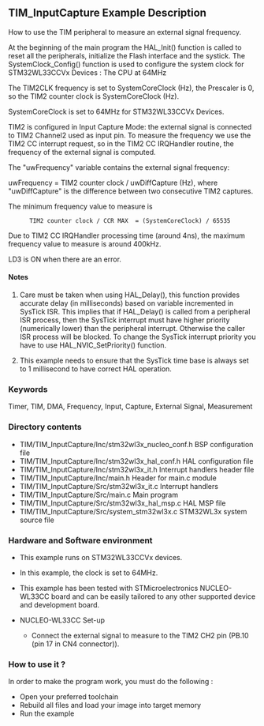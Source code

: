 ## <b>TIM_InputCapture Example Description</b>

How to use the TIM peripheral to measure an external signal frequency.
 
  At the beginning of the main program the HAL_Init() function is called to reset 
  all the peripherals, initialize the Flash interface and the systick.
  The SystemClock_Config() function is used to configure the system clock for STM32WL33CCVx Devices :
  The CPU at 64MHz

  The TIM2CLK frequency is set to SystemCoreClock (Hz), the Prescaler is 0,
  so the TIM2 counter clock is SystemCoreClock (Hz).

  SystemCoreClock is set to 64MHz for STM32WL33CCVx Devices.

  TIM2 is configured in Input Capture Mode: the external signal is connected to 
  TIM2 Channel2 used as input pin.
  To measure the frequency we use the TIM2 CC interrupt request, so in the 
  TIM2 CC IRQHandler routine, the frequency of the external signal is computed.

  The "uwFrequency" variable contains the external signal frequency:

  uwFrequency = TIM2 counter clock / uwDiffCapture (Hz),
  where "uwDiffCapture" is the difference between two consecutive TIM2 captures.

  The minimum frequency value to measure is 
          
		  TIM2 counter clock / CCR MAX  = (SystemCoreClock) / 65535

  Due to TIM2 CC IRQHandler processing time (around 4ns), the maximum
  frequency value to measure is around 400kHz.

LD3 is ON when there are an error.
  
#### <b>Notes</b>

 1. Care must be taken when using HAL_Delay(), this function provides accurate delay (in milliseconds)
    based on variable incremented in SysTick ISR. This implies that if HAL_Delay() is called from
    a peripheral ISR process, then the SysTick interrupt must have higher priority (numerically lower)
    than the peripheral interrupt. Otherwise the caller ISR process will be blocked.
    To change the SysTick interrupt priority you have to use HAL_NVIC_SetPriority() function.

 2. This example needs to ensure that the SysTick time base is always set to 1 millisecond
    to have correct HAL operation.


### <b>Keywords</b>

Timer, TIM, DMA, Frequency, Input, Capture, External Signal, Measurement

### <b>Directory contents</b>

  - TIM/TIM_InputCapture/Inc/stm32wl3x_nucleo_conf.h     BSP configuration file
  - TIM/TIM_InputCapture/Inc/stm32wl3x_hal_conf.h    HAL configuration file
  - TIM/TIM_InputCapture/Inc/stm32wl3x_it.h          Interrupt handlers header file
  - TIM/TIM_InputCapture/Inc/main.h                  Header for main.c module
  - TIM/TIM_InputCapture/Src/stm32wl3x_it.c          Interrupt handlers
  - TIM/TIM_InputCapture/Src/main.c                  Main program
  - TIM/TIM_InputCapture/Src/stm32wl3x_hal_msp.c     HAL MSP file
  - TIM/TIM_InputCapture/Src/system_stm32wl3x.c      STM32WL3x system source file


### <b>Hardware and Software environment</b>

  - This example runs on STM32WL33CCVx devices.
  - In this example, the clock is set to 64MHz.
    
  - This example has been tested with STMicroelectronics NUCLEO-WL33CC
    board and can be easily tailored to any other supported device 
    and development board.      

  - NUCLEO-WL33CC Set-up
    - Connect the external signal to measure to the TIM2 CH2 pin (PB.10 (pin 17 in CN4 connector)).

### <b>How to use it ?</b>

In order to make the program work, you must do the following :

 - Open your preferred toolchain
 - Rebuild all files and load your image into target memory
 - Run the example

